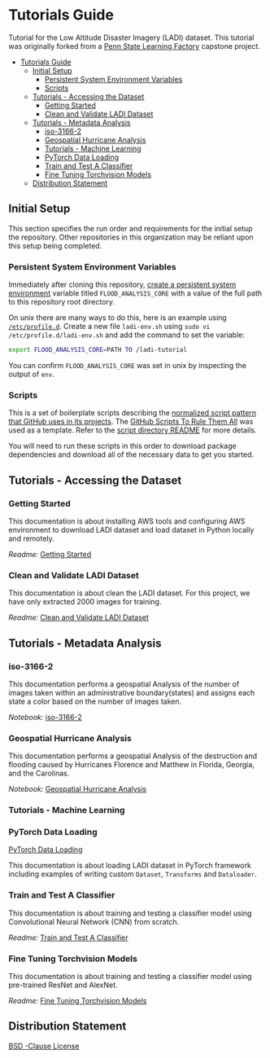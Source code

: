 # Tutorials Guide

Tutorial for the Low Altitude Disaster Imagery (LADI) dataset. This tutorial was originally forked from a [Penn State Learning Factory](https://www.lf.psu.edu/) capstone project.

- [Tutorials Guide](#tutorials-guide)
  - [Initial Setup](#initial-setup)
    - [Persistent System Environment Variables](#persistent-system-environment-variables)
    - [Scripts](#scripts)
  - [Tutorials - Accessing the Dataset](#tutorials---accessing-the-dataset)
    - [Getting Started](#getting-started)
    - [Clean and Validate LADI Dataset](#clean-and-validate-ladi-dataset)
  - [Tutorials - Metadata Analysis](#tutorials---metadata-analysis)
    - [iso-3166-2](#iso-3166-2)
    - [Geospatial Hurricane Analysis](#geospatial-hurricane-analysis)
    - [Tutorials - Machine Learning](#tutorials---machine-learning)
    - [PyTorch Data Loading](#pytorch-data-loading)
    - [Train and Test A Classifier](#train-and-test-a-classifier)
    - [Fine Tuning Torchvision Models](#fine-tuning-torchvision-models)
  - [Distribution Statement](#distribution-statement)

## Initial Setup

This section specifies the run order and requirements for the initial setup the repository. Other repositories in this organization may be reliant upon this setup being completed.

### Persistent System Environment Variables

Immediately after cloning this repository, [create a persistent system environment](https://superuser.com/q/284342/44051) variable titled `FLOOD_ANALYSIS_CORE` with a value of the full path to this repository root directory.

On unix there are many ways to do this, here is an example using [`/etc/profile.d`](https://unix.stackexchange.com/a/117473). Create a new file `ladi-env.sh` using `sudo vi /etc/profile.d/ladi-env.sh` and add the command to set the variable:

```bash
export FLOOD_ANALYSIS_CORE=PATH TO /ladi-tutorial
```

You can confirm `FLOOD_ANALYSIS_CORE` was set in unix by inspecting the output of `env`.

### Scripts

This is a set of boilerplate scripts describing the [normalized script pattern that GitHub uses in its projects](https://github.blog/2015-06-30-scripts-to-rule-them-all/). The [GitHub Scripts To Rule Them All](https://github.com/github/scripts-to-rule-them-all) was used as a template. Refer to the [script directory README](./script/README.md) for more details.

You will need to run these scripts in this order to download package dependencies and download all of the necessary data to get you started.

## Tutorials - Accessing the Dataset

### Getting Started

This documentation is about installing AWS tools and configuring AWS environment to download LADI dataset and load dataset in Python locally and remotely.

*Readme:* [Getting Started](./Tutorials/Get_Started.md)

### Clean and Validate LADI Dataset

This documentation is about clean the LADI dataset. For this project, we have only extracted 2000 images for training.

*Readme:* [Clean and Validate LADI Dataset](./Tutorials/Clean_Validate.md)

## Tutorials - Metadata Analysis

### iso-3166-2

This documentation performs a geospatial Analysis of the number of images taken within an administrative boundary(states) and assigns each state a color based on the number of images taken.

*Notebook:* [iso-3166-2](./Tutorials/Geospatial-Hurricane-Analysis.ipynb)

### Geospatial Hurricane Analysis

This documentation performs a geospatial Analysis of the destruction and flooding caused by Hurricanes Florence and Matthew in Florida, Georgia, and the Carolinas.

*Notebook:* [Geospatial Hurricane Analysis](./Tutorials/Geospatial-Hurricane-Analysis.ipynb)

### Tutorials - Machine Learning

### PyTorch Data Loading

[PyTorch Data Loading](./Tutorials/Pytorch_Data_Load.md)

This documentation is about loading LADI dataset in PyTorch framework including examples of writing custom `Dataset`, `Transforms` and `Dataloader`.

### Train and Test A Classifier

This documentation is about training and testing a classifier model using Convolutional Neural Network (CNN) from scratch.

*Readme:* [Train and Test A Classifier](./Tutorials/Train_Test_Classifier.md)

### Fine Tuning Torchvision Models

This documentation is about training and testing a classifier model using pre-trained ResNet and AlexNet.

*Readme:* [Fine Tuning Torchvision Models](./Tutorials/Fine_Tune_Torchvision_Models.md)

## Distribution Statement

[BSD -Clause License](https://github.com/LADI-Dataset/ladi-tutorial/blob/master/LICENSE)
